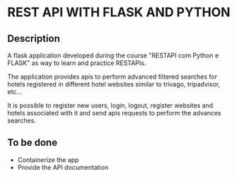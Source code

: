 # REST API WITH FLASK AND PYTHON

## Description 

A flask application developed during the course "RESTAPI com Python e FLASK" as way to learn and practice RESTAPIs. 

The application provides apis to perform advanced filtered searches for hotels registered in different hotel websites similar to trivago, tripadvisor, etc... 

It is possible to register new users, login, logout, register websites and hotels associated with it and send apis requests to perform the advances searches.

## To be done

- Containerize the app
- Provide the API documentation

